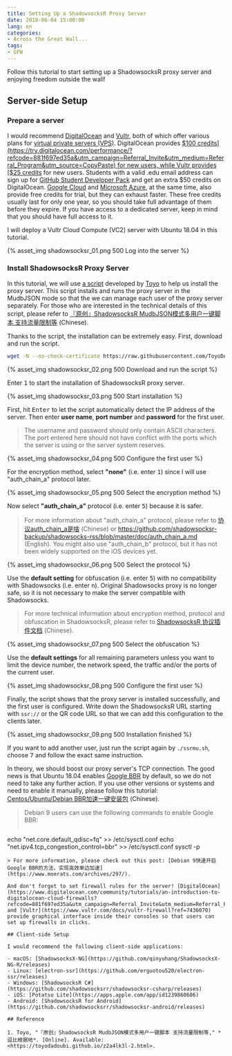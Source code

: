 ```yaml
---
title: Setting Up a ShadowsocksR Proxy Server
date: 2018-06-04 15:00:00
lang: en
categories:
- Across the Great Wall...
tags:
- GFW
---
```


Follow this tutorial to start setting up a ShadowsocksR proxy server and enjoying freedom outside the wall!

<!-- more -->

## Server-side Setup

### Prepare a server

I would recommend [DigitalOcean](https://m.do.co/c/881f697ed35a) and [Vultr](https://www.vultr.com/?ref=7436070), both of which offer various plans for [virtual private servers (VPS)](https://en.wikipedia.org/wiki/Virtual_private_server). DigitalOcean provides [$100 credits](https://try.digitalocean.com/performance/?refcode=881f697ed35a&utm_campaign=Referral_Invite&utm_medium=Referral_Program&utm_source=CopyPaste) for new users, while Vultr provides [$25 credits](https://www.vultr.com/promo25b?ref=7436070) for new users. Students with a valid .edu email address can sign up for [GitHub Student Developer Pack](https://education.github.com/pack) and get an extra $50 credits on DigitalOcean. [Google Cloud](https://cloud.google.com/free/) and [Microsoft Azure](https://azure.microsoft.com/en-us/free/), at the same time, also provide free credits for trial, but they can exhaust faster. These free credits usually last for only one year, so you should take full advantage of them before they expire. If you have access to a dedicated server, keep in mind that you should have full access to it.

I will deploy a Vultr Cloud Compute (VC2) server with Ubuntu 18.04 in this tutorial.

{% asset_img shadowsocksr_01.png 500 Log into the server %}

### Install ShadowsocksR Proxy Server

In this tutorial, we will use [a script](https://github.com/ToyoDAdoubi/doubi/blob/master/ssrmu.sh) developed by [Toyo](https://github.com/ToyoDAdoubi) to help us install the proxy server. This script installs and runs the proxy server in the MudbJSON mode so that the we can manage each user of the proxy server separately. For those who are interested in the technical details of this script, please refer to [『原创』ShadowsocksR MudbJSON模式多用户一键脚本 支持流量限制等](https://toyodadoubi.github.io/z2a4lk3l-2.html#脚本版本) (Chinese).

Thanks to the script, the installation can be extremely easy. First, download and run the script.

```bash
wget -N --no-check-certificate https://raw.githubusercontent.com/ToyoDAdoubi/doubi/master/ssrmu.sh && chmod +x ssrmu.sh && ./ssrmu.sh
```

{% asset_img shadowsocksr_02.png 500 Download and run the script %}

Enter <kbd>1</kbd> to start the installation of ShadowsocksR proxy server.

{% asset_img shadowsocksr_03.png 500 Start installation %}

First, hit <kbd>Enter</kbd> to let the script automatically detect the IP address of the server. Then enter **user name**, **port number** and **password** for the first user.

> The username and password should only contain ASCII characters. The port entered here should not have conflict with the ports which the server is using or the server system reserves.

{% asset_img shadowsocksr_04.png 500 Configure the first user %}

For the encryption method, select **"none"** (i.e. enter <kbd>1</kbd>) since I will use "auth_chain_a" protocol later.

{% asset_img shadowsocksr_05.png 500 Select the encryption method %}

Now select **"auth_chain_a"** protocol (i.e. enter <kbd>5</kbd>) because it is safer.

> For more information about "auth_chain_a" protocol, please refer to [协议auth_chain_a是啥](https://breakwa11.blogspot.com/2017/05/auth-chain-a.html) (Chinese) or <https://github.com/shadowsocksr-backup/shadowsocks-rss/blob/master/doc/auth_chain_a.md> (English). You might also use "auth_chain_b" protocol, but it has not been widely supported on the iOS devices yet.

{% asset_img shadowsocksr_06.png 500 Select the protocol %}

Use the **default setting** for obfuscation (i.e. enter <kbd>5</kbd>) with no compatibility with Shadowsocks (i.e. enter <kbd>n</kbd>). Original Shadowsocks proxy is no longer safe, so it is not necessary to make the server compatible with Shadowsocks.

> For more technical information about encryption method, protocol and obfuscation in ShadowsocksR, please refer to [ShadowsocksR 协议插件文档](https://github.com/iMeiji/shadowsocks_install/wiki/ShadowsocksR-协议插件文档) (Chinese).

{% asset_img shadowsocksr_07.png 500 Select the obfuscation %}

Use the **default settings** for all remaining parameters unless you want to limit the device number, the network speed, the traffic and/or the ports of the current user.

{% asset_img shadowsocksr_08.png 500 Configure the first user %}

Finally, the script shows that the proxy server is installed successfully, and the first user is configured. Write down the ShadowsocksR URL starting with `ssr://` or the QR code URL so that we can add this configuration to the clients later.

{% asset_img shadowsocksr_09.png 500 Installation finished %}

If you want to add another user, just run the script again by `./ssrmu.sh`, choose <kbd>7</kbd> and follow the exact same instruction.

In theory, we should boost our proxy server's TCP connection. The good news is that Ubuntu 18.04 enables [Google BBR](https://ai.google/research/pubs/pub45646) by default, so we do not need to take any further action. If you use other versions or systems and need to enable it manually, please follow this tutorial: [Centos/Ubuntu/Debian BBR加速一键安装包](https://www.91yun.co/archives/5174) (Chinese).

> Debian 9 users can use the following commands to enable Google BBR:
> ```bash
echo "net.core.default_qdisc=fq" >> /etc/sysctl.conf
echo "net.ipv4.tcp_congestion_control=bbr" >> /etc/sysctl.conf
sysctl -p
```
> For more information, please check out this post: [Debian 9快速开启Google BBR的方法，实现高效单边加速](https://www.moerats.com/archives/297/).

And don't forget to set firewall rules for the server! [DigitalOcean](https://www.digitalocean.com/community/tutorials/an-introduction-to-digitalocean-cloud-firewalls?refcode=881f697ed35a&utm_campaign=Referral_Invite&utm_medium=Referral_Program&utm_source=CopyPaste) and [Vultr](https://www.vultr.com/docs/vultr-firewall?ref=7436070) provide graphical interface inside their consoles so that users can set up firewalls in clicks.

## Client-side Setup

I would recommend the following client-side applications:

- macOS: [ShadowsocksX-NG](https://github.com/qinyuhang/ShadowsocksX-NG-R/releases)
- Linux: [electron-ssr](https://github.com/erguotou520/electron-ssr/releases)
- Windows: [ShadowsocksR C#](https://github.com/shadowsocksrr/shadowsocksr-csharp/releases)
- iOS: [Potatso Lite](https://apps.apple.com/app/id1239860606)
- Android: [ShadowsocksR for Android](https://github.com/shadowsocksrr/shadowsocksr-android/releases)

## Reference

1. Toyo, "『原创』ShadowsocksR MudbJSON模式多用户一键脚本 支持流量限制等," *逗比根据地*. [Online]. Available: <https://toyodadoubi.github.io/z2a4lk3l-2.html>.

